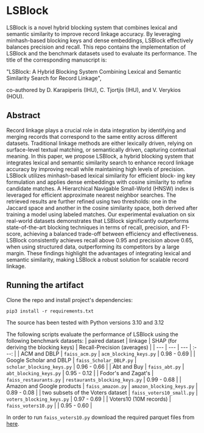 
# LSBlock
LSBlock is a novel hybrid blocking system that combines lexical and semantic similarity to improve record linkage accuracy. By leveraging minhash-based blocking keys and dense embeddings, LSBlock effectively balances precision and recall. 
This repo contains the implementation of LSBlock and the benchmark datasets used to evaluate its performance. 
The title of the corresponding manuscript is:

"LSBlock: A Hybrid Blocking System Combining Lexical and Semantic Similarity Search for Record Linkage", 

co-authored by D. Karapiperis (IHU), C. Tjortjis (IHU), and V. Verykios (HOU).


## Abstract
Record linkage plays a crucial role in data integration by identifying and merging records that correspond to the same entity across different datasets. Traditional linkage methods are either
lexically driven, relying on surface-level textual matching, or semantically driven, capturing contextual meaning. In this paper, we propose LSBlock, a hybrid blocking system that integrates lexical
and semantic similarity search to enhance record linkage accuracy by improving recall while maintaining high levels of precision. LSBlock utilizes minhash-based lexical similarity for efficient block-
ing key formulation and applies dense embeddings with cosine similarity to refine candidate matches. A Hierarchical Navigable Small-World (HNSW) index is leveraged for efficient approximate
nearest neighbor searches. The retrieved results are further refined using two thresholds: one in the Jaccard space and another in the cosine similarity space, both derived after training a model using
labeled matches. Our experimental evaluation on six real-world datasets demonstrates that LSBlock significantly outperforms state-of-the-art blocking techniques in terms of recall, precision, and
F1-score, achieving a balanced trade-off between efficiency and effectiveness. LSBlock consistently achieves recall above 0.95 and precision above 0.65, when using structured data, outperforming
its competitors by a large margin. These findings highlight the advantages of integrating lexical and semantic similarity, making LSBlock a robust solution for scalable record linkage.


## Running the artifact
Clone the repo and install project's dependencies:
```
pip3 install -r requirements.txt
```
The source has been tested with Python versions 3.10 and 3.12

 
The following scripts evaluate the performance of LSBlock using the following benchmark datasets:
| paired dataset | linkage | SHAP (for deriving the blocking keys) | Recall-Precision (averages) |
| --- | --- | --- | :---: |
| ACM and DBLP | `faiss_acm.py` | `acm_blocking_keys.py` | 0.98 - 0.69 |
| Google Scholar and DBLP | `faiss_Scholar_DBLP.py` | `scholar_blocking_keys.py` | 0.96 - 0.66 |
| Abt and Buy | `faiss_abt.py` | `abt_blocking_keys.py` | 0.95 - 0.12 |
| Fodor's and Zagat's | `faiss_restaurants.py` | `restaurants_blocking_keys.py` | 0.99 - 0.68 |
| Amazon and Google products | `faiss_amazon.py` | `amazon_blocking_keys.py` | 0.89 - 0.08 | 
| two subsets of the Voters dataset | `faiss_voters10_small.py` | `voters_blocking_keys.py` | 0.97 - 0.69 |
| Voters10 (10M records) | `faiss_voters10.py` | | 0.95 - 0.60 |

In order to run `faiss_voters10.py` download the required parquet files from [here](https://houtest-my.sharepoint.com/:f:/g/personal/dkarapiperis_eap_gr/EtS8jKGOJulNk2s0hsAJNu4Bszb9F3rrpN7MgC1UMNQP0w?e=w4EhBV).
  
   

